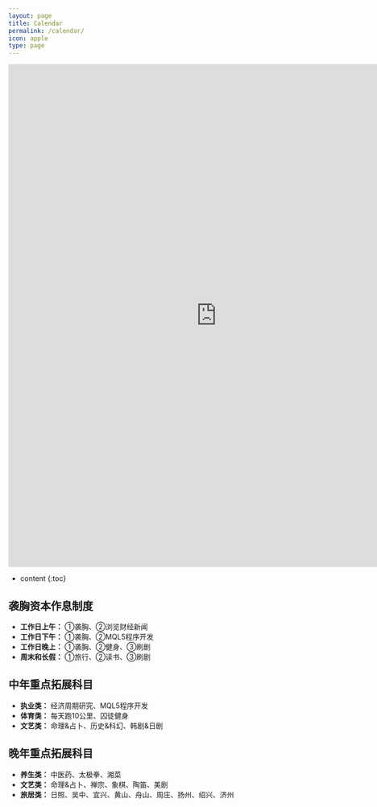 ```yaml
---
layout: page
title: Calendar
permalink: /calendar/
icon: apple
type: page
---
```


<iframe frameborder="0" width="825" height="1000" scrolling="yes" src="https://rili-d.jin10.com/open.php?fontSize=14px&theme=darkgray"></iframe>

* content
{:toc}


## 袭胸资本作息制度
* **工作日上午：**
①袭胸、②浏览财经新闻
* **工作日下午：**
①袭胸、②MQL5程序开发
* **工作日晚上：**
①袭胸、②健身、③刷剧
* **周末和长假：**
①旅行、②读书、③刷剧

## 中年重点拓展科目
* **执业类：** 经济周期研究、MQL5程序开发
* **体育类：** 每天跑10公里、囚徒健身
* **文艺类：** 命理&占卜、历史&科幻、韩剧&日剧

## 晚年重点拓展科目
* **养生类：** 中医药、太极拳、湘菜
* **文艺类：** 命理&占卜、禅宗、象棋、陶笛、美剧
* **旅居类：** 日照、吴中、宜兴、黄山、舟山、周庄、扬州、绍兴、济州
